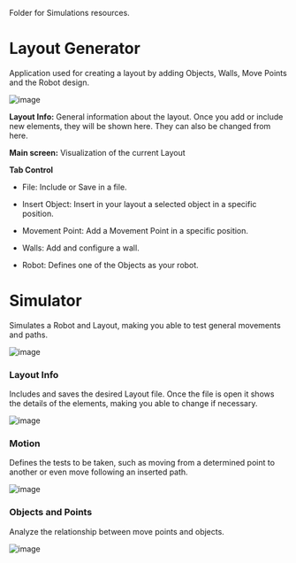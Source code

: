 Folder for Simulations resources.

# Layout Generator
Application used for creating a layout by adding Objects, Walls, Move Points and the Robot design.


![image](https://github.com/FelipeFerreira13/Mobile_Robotics_Solutions/assets/103584400/b9acae7a-ff60-41f6-b050-78f6abf3b249)

**Layout Info:** General information about the layout. Once you add or include new elements, they will be shown here. They can also be changed from here.

**Main screen:** Visualization of the current Layout

**Tab Control**
- File: Include or Save in a file.

- Insert Object: Insert in your layout a selected object in a specific position.

- Movement Point: Add a Movement Point in a specific position.

- Walls: Add and configure a wall.

- Robot: Defines one of the Objects as your robot.

# Simulator
Simulates a Robot and Layout, making you able to test general movements and paths.

![image](https://github.com/FelipeFerreira13/Mobile_Robotics_Solutions/assets/103584400/eebb2e5a-82ad-402f-a344-7b18463c9594)

### Layout Info
Includes and saves the desired Layout file.
Once the file is open it shows the details of the elements, making you able to change if necessary.

![image](https://github.com/FelipeFerreira13/Mobile_Robotics_Solutions/assets/103584400/9b1d57e8-5134-4c30-b7ef-7c8a13e544e0)

### Motion
Defines the tests to be taken, such as moving from a determined point to another or even move following an inserted path.

![image](https://github.com/FelipeFerreira13/Mobile_Robotics_Solutions/assets/103584400/7bbde591-26f6-41e5-8657-b00372149062)

### Objects and Points
Analyze the relationship between move points and objects.

![image](https://github.com/FelipeFerreira13/Mobile_Robotics_Solutions/assets/103584400/fa1d7d82-b9d7-4e3d-939c-92c4cf188c18)

